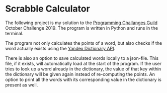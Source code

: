 # **Scrabble Calculator**
The following project is my solution to the [Programming Challanges Guild](https://habitica.com/groups/guild/649e9002-73e9-4023-a169-47e203fc953d) October Challenge 2019. The program is written in Python and runs in the terminal.

The program not only calculates the points of a word, but also checks if the word actually exists using the [Yandex Dictionary API](https://tech.yandex.com/dictionary/). 

There is also an option to save calculated words locally to a json-file. This file, if it exists, will automatically load at the start of the program. If the user tries to look up a word already in the dictionary, the value of that key within the dictionary will be given again instead of re-computing the points. An option to print all the words with its corresponding value in the dictionary is present as well.